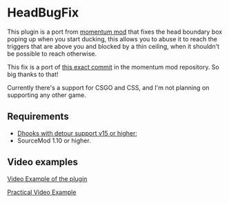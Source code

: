 # HeadBugFix
This plugin is a port from [momentum mod](https://momentum-mod.org/) that fixes the head boundary box poping up when you start ducking, this allows you to abuse it to reach the triggers that are above you and blocked by a thin ceiling, when it shouldn't be possible to reach otherwise.

This fix is a port of [this exact commit](https://github.com/momentum-mod/game/commit/dbcc8cc5f8dde2a4e049348dfbac761c8b8db7b7) in the momentum mod repository. So big thanks to that!

Currently there's a support for CSGO and CSS, and I'm not planning on supporting any other game.

## Requirements
* [Dhooks with detour support v15 or higher](https://forums.alliedmods.net/showpost.php?p=2588686&postcount=589);
* SourceMod 1.10 or higher.

## Video examples
[Video Example of the plugin](https://www.youtube.com/watch?v=6--_WFe5P3Q)

[Practical Video Example](https://www.youtube.com/watch?v=X9Cg42gFKtc)
